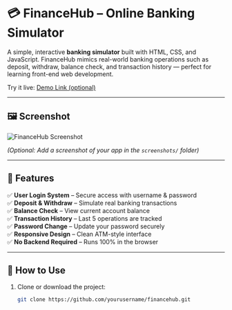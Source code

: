 # 💳 FinanceHub – Online Banking Simulator

A simple, interactive **banking simulator** built with HTML, CSS, and JavaScript. FinanceHub mimics real-world banking operations such as deposit, withdraw, balance check, and transaction history — perfect for learning front-end web development.

Try it live: [Demo Link (optional)](https://yourusername.github.io/financehub)

---

## 🖼️ Screenshot

![FinanceHub Screenshot](screenshots/screenshot.png)

*(Optional: Add a screenshot of your app in the `screenshots/` folder)*

---

## 🌟 Features

✅ **User Login System** – Secure access with username & password  
✅ **Deposit & Withdraw** – Simulate real banking transactions  
✅ **Balance Check** – View current account balance  
✅ **Transaction History** – Last 5 operations are tracked  
✅ **Password Change** – Update your password securely  
✅ **Responsive Design** – Clean ATM-style interface  
✅ **No Backend Required** – Runs 100% in the browser

---

## 🚀 How to Use

1. Clone or download the project:
   ```bash
   git clone https://github.com/yourusername/financehub.git
